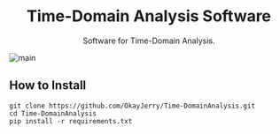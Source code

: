 <h1 align="center">Time-Domain Analysis Software</h1>
<p align="center">
Software for Time-Domain Analysis.
</p>

![main](https://github.com/OkayJerry/Time-DomainAnalysis/assets/70593138/3d7f257f-4e57-4423-9b7f-027a7181ef45)

## How to Install
```
git clone https://github.com/OkayJerry/Time-DomainAnalysis.git
cd Time-DomainAnalysis
pip install -r requirements.txt
```
